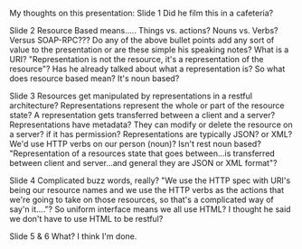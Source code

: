 My thoughts on this presentation:
Slide 1
Did he film this in a cafeteria?

Slide 2
Resource Based means.....
Things vs. actions?
Nouns vs. Verbs?
Versus SOAP-RPC???
Do any of the above bullet points add any sort of value to the presentation or
are these simple his speaking notes?
What is a URI?
"Representation is not the resource, it's a representation of the resource"?
Has he already talked about what a representation is?
So what does resource based mean? It's noun based?

Slide 3
Resources get manipulated by representations in a restful architecture?
Representations represent the whole or part of the resource state?
A representation gets transferred between a client and a server?
Representations have metadata?
They can modify or delete the resource on a server? if it has permission?
Representations are typically JSON? or XML?
We'd use HTTP verbs on our person (noun)? Isn't rest noun based?
"Representation of a resources state that goes between...is transferred between
client and server...and general they are JSON or XML format"?

Slide 4
Complicated buzz words, really?
"We use the HTTP spec with URI's being our resource names and we use the HTTP
verbs as the actions that we're going to take on those resources, so that's a
complicated way of say'n it...."?
So uniform interface means we all use HTML? I thought he said we don't have to use
HTML to be restful?

Slide 5 & 6
What?
I think I'm done.

